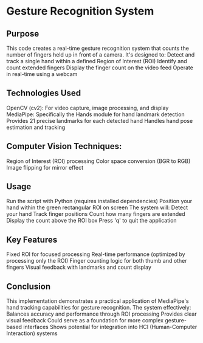 # **Gesture Recognition System**
## **Purpose**
This code creates a real-time gesture recognition system that counts the number of fingers held up in front of a camera. It's designed to:
Detect and track a single hand within a defined Region of Interest (ROI)
Identify and count extended fingers
Display the finger count on the video feed
Operate in real-time using a webcam

## **Technologies Used**
OpenCV (cv2): For video capture, image processing, and display
MediaPipe: Specifically the Hands module for hand landmark detection
Provides 21 precise landmarks for each detected hand
Handles hand pose estimation and tracking

## **Computer Vision Techniques:**
Region of Interest (ROI) processing
Color space conversion (BGR to RGB)
Image flipping for mirror effect

## **Usage**
Run the script with Python (requires installed dependencies)
Position your hand within the green rectangular ROI on screen
The system will:
Detect your hand
Track finger positions
Count how many fingers are extended
Display the count above the ROI box
Press 'q' to quit the application

## **Key Features**
Fixed ROI for focused processing
Real-time performance (optimized by processing only the ROI)
Finger counting logic for both thumb and other fingers
Visual feedback with landmarks and count display

## **Conclusion**
This implementation demonstrates a practical application of MediaPipe's hand tracking capabilities for gesture recognition. The system effectively:
Balances accuracy and performance through ROI processing
Provides clear visual feedback
Could serve as a foundation for more complex gesture-based interfaces
Shows potential for integration into HCI (Human-Computer Interaction) systems

